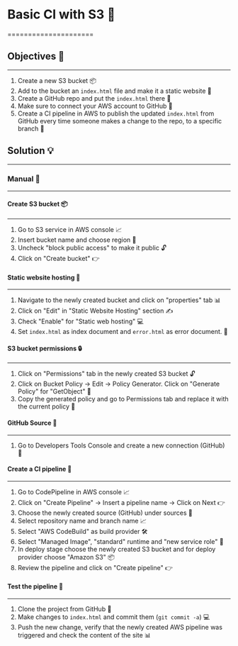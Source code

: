 # Basic CI with S3 🚀
=====================

## Objectives 🎯
---------------

1. Create a new S3 bucket 📦
2. Add to the bucket an `index.html` file and make it a static website 📄
3. Create a GitHub repo and put the `index.html` there 📂
4. Make sure to connect your AWS account to GitHub 🔗
5. Create a CI pipeline in AWS to publish the updated `index.html` from GitHub every time someone makes a change to the repo, to a specific branch 🔄

## Solution 💡
--------------

### Manual 🤖
-------------

#### Create S3 bucket 📦
---------------------

1. Go to S3 service in AWS console 📈
2. Insert bucket name and choose region 📍
3. Uncheck "block public access" to make it public 🔓
4. Click on "Create bucket" 👉

#### Static website hosting 📄
-----------------------------

1. Navigate to the newly created bucket and click on "properties" tab 📊
2. Click on "Edit" in "Static Website Hosting" section ✍️
3. Check "Enable" for "Static web hosting" 💻
4. Set `index.html` as index document and `error.html` as error document. 📝

#### S3 bucket permissions 🔒
---------------------------

1. Click on "Permissions" tab in the newly created S3 bucket 🔓
2. Click on Bucket Policy -> Edit -> Policy Generator. Click on "Generate Policy" for "GetObject" 📝
3. Copy the generated policy and go to Permissions tab and replace it with the current policy 📝

#### GitHub Source 📂
---------------------

1. Go to Developers Tools Console and create a new connection (GitHub) 🔗

#### Create a CI pipeline 🔄
-------------------------

1. Go to CodePipeline in AWS console 📈
2. Click on "Create Pipeline" -> Insert a pipeline name -> Click on Next 👉
3. Choose the newly created source (GitHub) under sources 📂
4. Select repository name and branch name 📈
5. Select "AWS CodeBuild" as build provider 🛠️
6. Select "Managed Image", "standard" runtime and "new service role" 📝
7. In deploy stage choose the newly created S3 bucket and for deploy provider choose "Amazon S3" 📦
8. Review the pipeline and click on "Create pipeline" 👉

#### Test the pipeline 🎉
----------------------

1. Clone the project from GitHub 📂
2. Make changes to `index.html` and commit them (`git commit -a`) 💻
3. Push the new change, verify that the newly created AWS pipeline was triggered and check the content of the site 📊
